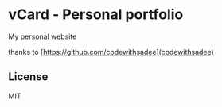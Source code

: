 # vCard - Personal portfolio
My personal website

thanks to [https://github.com/codewithsadee](codewithsadee)

## License

MIT

